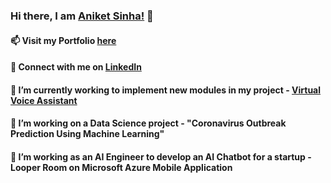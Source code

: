 ### Hi there, I am <a href =  "https://aniketsinha06.github.io/">Aniket Sinha!</a> 👋
#### 📫 Visit my Portfolio <a href =  "https://aniketsinha06.github.io/">here</a>
#### 💬 Connect with me on <a href =  "https://www.linkedin.com/in/aniket-sinha">LinkedIn</a>
#### 🔭 I’m currently working to implement new modules in my project - <a href =  "https://aniketsinha06.github.io/voice_assistant.html">Virtual Voice Assistant</a>
#### 🌱 I’m working on a Data Science project - "Coronavirus Outbreak Prediction Using Machine Learning"
#### 🌱 I’m working as an AI Engineer to develop an AI Chatbot for a startup - Looper Room on Microsoft Azure Mobile Application

<!--
**aniketsinha06/aniketsinha06** is a ✨ _special_ ✨ repository because its `README.md` (this file) appears on your GitHub profile.

Here are some ideas to get you started:

- 🔭 I’m currently working on project - Virtual Voice Assistant
- 🌱 I’m currently learning Data Science
- 💬 Ask me about my work
- 📫 How to reach me: <a href =  "aniketsinha06.github.io">Click Here</a>
- 😄 Pronouns: He/Him
- ⚡ Fun fact: I’m working on a Computer Vision (ML) project -  "Face Mask Detection using Jetson Nano Interface"
-->

